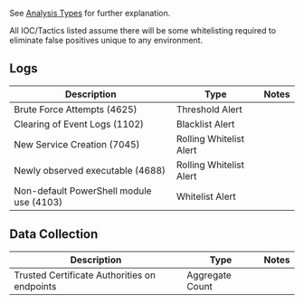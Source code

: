 See [Analysis Types](https://github.com/TonyPhipps/SIEM/wiki/Analysis-Types) for further explanation.

All IOC/Tactics listed assume there will be some whitelisting required to eliminate false positives unique to any environment.

## Logs

| Description                                 | Type                        | Notes                                   | 
|---------------------------------------------|-----------------------------|-----------------------------------------| 
|  Brute Force Attempts (4625)                | Threshold Alert             |                                         | 
|  Clearing of Event Logs (1102)              | Blacklist Alert             |                                         |
|  New Service Creation (7045)                | Rolling Whitelist Alert     |                                         | 
|  Newly observed executable (4688)           | Rolling Whitelist Alert     |                                         | 
|  Non-default PowerShell module use (4103)   | Whitelist Alert             |                                         | 

## Data Collection

| Description                                  | Type            | Notes | 
|----------------------------------------------|-----------------|-------| 
| Trusted Certificate Authorities on endpoints | Aggregate Count |       | 
